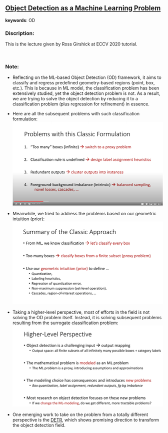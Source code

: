 [Object Detection as a Machine Learning Problem](https://www.youtube.com/watch?v=her4_rzx09o&list=PLVmR_iWVC7UEpsaxoBcl-jp2rmlEKB-ob&index=2)
------

__keywords__: OD

### __Discription__:
This is the lecture given by Ross Girshick at ECCV 2020 tutorial.


<br/> 

### __Note__:

* Reflecting on the ML-based Object Detection (OD) framework, it aims to classify and regress predefined geometry-based regions (point, box, etc.). This is because in ML model, the classification problem has been extensively studied, yet the object detection problem is not. As a result, we are trying to solve the object detection by reducing it to a classification problem (plus regression for refinement) in essence.

* Here are all the subsequent problems with such classification formulation:
![Image1](../img/rethink_OD_girshick_1.png)

* Meanwhile, we tried to address the problems based on our geometric intuition (prior):
![Image1](../img/rethink_OD_girshick_3.png)

* Taking a higher-level perspective, most of efforts in the field is not solving the OD problem itself. Instead, it is solving subsequent problems resulting from the surrogate classification problem:
![Image1](../img/rethink_OD_girshick_2.png)

* One emerging work to take on the problem from a totally different perspective is the [DETR](https://arxiv.org/pdf/2005.12872.pdf), which shows promising direction to transform the object detection field.
